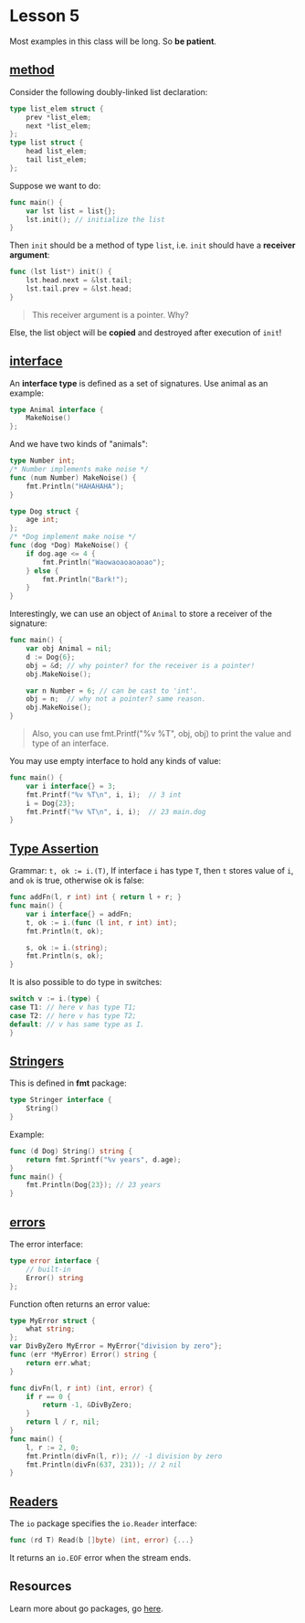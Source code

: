 # Lesson 5
Most examples in this class will be long. So **be patient**.

## <a href="https://go.dev/tour/methods/2">method</a>
Consider the following doubly-linked list declaration:
```go
type list_elem struct {
	prev *list_elem;
	next *list_elem;
};
type list struct {
	head list_elem;
	tail list_elem;
};
```

Suppose we want to do:
```go
func main() {
    var lst list = list{};
    lst.init(); // initialize the list
}
```

Then `init` should be a method of type `list`, i.e. `init` should have a **receiver argument**:
```go
func (lst list*) init() {
	lst.head.next = &lst.tail;
	lst.tail.prev = &lst.head;
}
```

> This receiver argument is a pointer. Why?

Else, the list object will be **copied** and destroyed after execution of `init`!

## <a href="https://go.dev/tour/methods/9">interface</a>
An **interface type** is defined as a set of signatures. Use animal as an example:
```go
type Animal interface {
	MakeNoise()
};
```
And we have two kinds of "animals":
```go
type Number int;
/* Number implements make noise */
func (num Number) MakeNoise() {
	fmt.Println("HAHAHAHA");
}

type Dog struct {
	age int;
};
/* *Dog implement make noise */
func (dog *Dog) MakeNoise() {
	if dog.age <= 4 {
		fmt.Println("Waowaoaoaoaoao");
	} else {
		fmt.Println("Bark!");
	}
}
```

Interestingly, we can use an object of `Animal` to store a receiver of the signature:
```go
func main() {
	var obj Animal = nil;
	d := Dog{6};
	obj = &d; // why pointer? for the receiver is a pointer!
	obj.MakeNoise();

	var n Number = 6; // can be cast to 'int'.
	obj = n;  // why not a pointer? same reason.
	obj.MakeNoise();
}
```

> Also, you can use fmt.Printf("%v %T", obj, obj) to print the value and type of an interface.

You may use empty interface to hold any kinds of value:
```go
func main() {
	var i interface{} = 3;
	fmt.Printf("%v %T\n", i, i);  // 3 int
	i = Dog{23};
	fmt.Printf("%v %T\n", i, i);  // 23 main.dog
}
```

## <a href="https://go.dev/tour/methods/15">Type Assertion</a>
Grammar: `t, ok := i.(T)`, If interface `i` has type `T`, then `t` stores value of `i`, 
and `ok` is true, otherwise ok is false:
```go
func addFn(l, r int) int { return l + r; }
func main() {
	var i interface{} = addFn;
	t, ok := i.(func (l int, r int) int);	
	fmt.Println(t, ok);

	s, ok := i.(string);
	fmt.Println(s, ok);
}
```

It is also possible to do type in switches:
```go
switch v := i.(type) {
case T1: // here v has type T1;
case T2: // here v has type T2;
default: // v has same type as I.
}
```

## <a href="https://go.dev/tour/methods/17">Stringers</a>
This is defined in **fmt** package:
```go
type Stringer interface {
    String()
}
```

Example:
```go
func (d Dog) String() string {
    return fmt.Sprintf("%v years", d.age);
}
func main() {
	fmt.Println(Dog{23}); // 23 years
}
```

## <a href="https://go.dev/tour/methods/19">errors</a>
The error interface:
```go
type error interface {
    // built-in
    Error() string
};
```

Function often returns an error value:
```go
type MyError struct {
	what string;
};
var DivByZero MyError = MyError{"division by zero"};
func (err *MyError) Error() string {
	return err.what;
}

func divFn(l, r int) (int, error) {
	if r == 0 {
		return -1, &DivByZero;
	}
	return l / r, nil;
}
func main() {
	l, r := 2, 0;
	fmt.Println(divFn(l, r)); // -1 division by zero
	fmt.Println(divFn(637, 231)); // 2 nil
}
```

## <a href="https://go.dev/tour/methods/21">Readers</a>
The `io` package specifies the `io.Reader` interface:
```go
func (rd T) Read(b []byte) (int, error) {...}
```
It returns an `io.EOF` error when the stream ends.

## Resources
Learn more about go packages, go <a href="https://pkg.go.dev/std">here</a>.